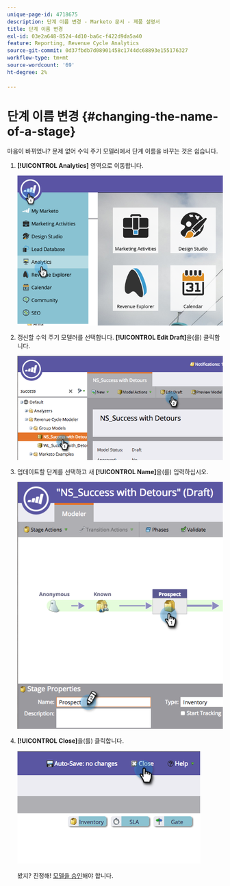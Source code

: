 ```yaml
---
unique-page-id: 4718675
description: 단계 이름 변경 - Marketo 문서 - 제품 설명서
title: 단계 이름 변경
exl-id: 03e2a648-8524-4d10-ba6c-f422d9da5a40
feature: Reporting, Revenue Cycle Analytics
source-git-commit: 0d37fbdb7d08901458c1744dc68893e155176327
workflow-type: tm+mt
source-wordcount: '69'
ht-degree: 2%

---
```


# 단계 이름 변경 {#changing-the-name-of-a-stage}

마음이 바뀌었나? 문제 없어 수익 주기 모델러에서 단계 이름을 바꾸는 것은 쉽습니다.

1. **[!UICONTROL Analytics]** 영역으로 이동합니다.

   ![](assets/image2015-4-27-23-3a18-3a34.png)

1. 갱신할 수익 주기 모델러를 선택합니다. **[!UICONTROL Edit Draft]**&#x200B;을(를) 클릭합니다.

   ![](assets/image2015-4-27-17-3a36-3a33.png)

1. 업데이트할 단계를 선택하고 새 **[!UICONTROL Name]**&#x200B;을(를) 입력하십시오.

   ![](assets/image2015-4-27-17-3a40-3a46.png)

1. **[!UICONTROL Close]**&#x200B;을(를) 클릭합니다.

   ![](assets/image2015-4-27-17-3a41-3a51.png)

   봤지? 진정해! [모델을 승인](/help/marketo/product-docs/reporting/revenue-cycle-analytics/revenue-cycle-models/approve-unapprove-a-revenue-model.md)해야 합니다.
